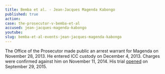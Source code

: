 ```yaml
---
title: Bemba et al. - Jean-Jacques Magenda Kabongo
published: true
action:
case: the-prosecutor-v-bemba-et-al
accused: jean-jacques-magenda-kabongo
youtube:
slug: bemba-et-al-events-jean-jacques-magenda-kabongo
---
```



The Office of the Prosecutor made public an arrest warrant for Magenda on November 28, 2013. He entered ICC custody on December 4, 2013. Charges were confirmed against him on November 11, 2014. His trial [opened](https://www.icc-cpi.int/en_menus/icc/press%20and%20media/press%20releases/Pages/pr1155.aspx) on September 29, 2015.